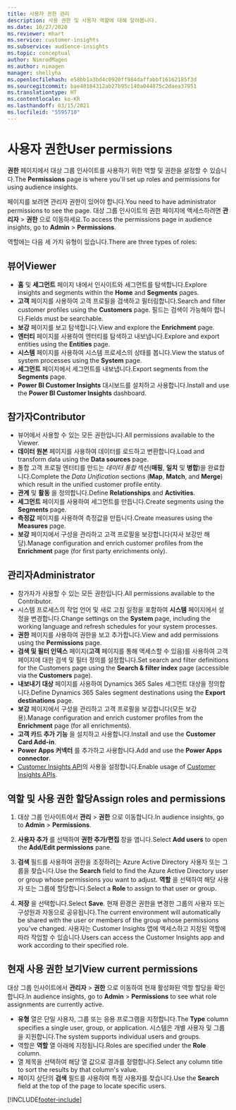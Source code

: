 ```yaml
---
title: 사용자 권한 관리
description: 사용 권한 및 사용자 역할에 대해 알아봅니다.
ms.date: 10/27/2020
ms.reviewer: mhart
ms.service: customer-insights
ms.subservice: audience-insights
ms.topic: conceptual
author: NimrodMagen
ms.author: nimagen
manager: shellyha
ms.openlocfilehash: e58bb1a3bd4c0920ff984daffabbf16162185f3d
ms.sourcegitcommit: bae40184312ab27b95c140a044875c2daea37951
ms.translationtype: HT
ms.contentlocale: ko-KR
ms.lasthandoff: 03/15/2021
ms.locfileid: "5595710"
---
```

# <a name="user-permissions"></a><span data-ttu-id="27257-103">사용자 권한</span><span class="sxs-lookup"><span data-stu-id="27257-103">User permissions</span></span>

<span data-ttu-id="27257-104">**권한** 페이지에서 대상 그룹 인사이트를 사용하기 위한 역할 및 권한을 설정할 수 있습니다.</span><span class="sxs-lookup"><span data-stu-id="27257-104">The **Permissions** page is where you'll set up roles and permissions for using audience insights.</span></span>

<span data-ttu-id="27257-105">페이지를 보려면 관리자 권한이 있어야 합니다.</span><span class="sxs-lookup"><span data-stu-id="27257-105">You need to have administrator permissions to see the page.</span></span> <span data-ttu-id="27257-106">대상 그룹 인사이트의 권한 페이지에 액세스하려면 **관리자** > **권한** 으로 이동하세요.</span><span class="sxs-lookup"><span data-stu-id="27257-106">To access the permissions page in audience insights, go to **Admin** > **Permissions**.</span></span>

<span data-ttu-id="27257-107">역할에는 다음 세 가지 유형이 있습니다.</span><span class="sxs-lookup"><span data-stu-id="27257-107">There are three types of roles:</span></span>

## <a name="viewer"></a><span data-ttu-id="27257-108">뷰어</span><span class="sxs-lookup"><span data-stu-id="27257-108">Viewer</span></span>

- <span data-ttu-id="27257-109">**홈** 및 **세그먼트** 페이지 내에서 인사이트와 세그먼트를 탐색합니다.</span><span class="sxs-lookup"><span data-stu-id="27257-109">Explore insights and segments within the **Home** and **Segments** pages.</span></span>
- <span data-ttu-id="27257-110">**고객** 페이지를 사용하여 고객 프로필을 검색하고 필터링합니다.</span><span class="sxs-lookup"><span data-stu-id="27257-110">Search and filter customer profiles using the **Customers** page.</span></span> <span data-ttu-id="27257-111">필드는 검색이 가능해야 합니다.</span><span class="sxs-lookup"><span data-stu-id="27257-111">Fields must be searchable.</span></span>
- <span data-ttu-id="27257-112">**보강** 페이지를 보고 탐색합니다.</span><span class="sxs-lookup"><span data-stu-id="27257-112">View and explore the **Enrichment** page.</span></span>
- <span data-ttu-id="27257-113">**엔터티** 페이지를 사용하여 엔터티를 탐색하고 내보냅니다.</span><span class="sxs-lookup"><span data-stu-id="27257-113">Explore and export entities using the **Entities** page.</span></span>
- <span data-ttu-id="27257-114">**시스템** 페이지를 사용하여 시스템 프로세스의 상태를 봅니다.</span><span class="sxs-lookup"><span data-stu-id="27257-114">View the status of system processes  using the **System** page.</span></span>
- <span data-ttu-id="27257-115">**세그먼트** 페이지에서 세그먼트를 내보냅니다.</span><span class="sxs-lookup"><span data-stu-id="27257-115">Export segments from the **Segments** page.</span></span>
- <span data-ttu-id="27257-116">**Power BI Customer Insights** 대시보드를 설치하고 사용합니다.</span><span class="sxs-lookup"><span data-stu-id="27257-116">Install and use the **Power BI Customer Insights** dashboard.</span></span>

## <a name="contributor"></a><span data-ttu-id="27257-117">참가자</span><span class="sxs-lookup"><span data-stu-id="27257-117">Contributor</span></span>

- <span data-ttu-id="27257-118">뷰어에서 사용할 수 있는 모든 권한입니다.</span><span class="sxs-lookup"><span data-stu-id="27257-118">All permissions available to the Viewer.</span></span>
- <span data-ttu-id="27257-119">**데이터 원본** 페이지를 사용하여 데이터를 로드하고 변환합니다.</span><span class="sxs-lookup"><span data-stu-id="27257-119">Load and transform data using the **Data sources** page.</span></span>
- <span data-ttu-id="27257-120">통합 고객 프로필 엔터티를 만드는 *데이터 통합* 섹션(**매핑**, **일치** 및 **병합**)을 완료합니다.</span><span class="sxs-lookup"><span data-stu-id="27257-120">Complete the *Data Unification* sections (**Map**, **Match**, and **Merge**) which result in the unified customer profile entity.</span></span>
- <span data-ttu-id="27257-121">**관계** 및 **활동** 을 정의합니다.</span><span class="sxs-lookup"><span data-stu-id="27257-121">Define **Relationships** and **Activities**.</span></span>
- <span data-ttu-id="27257-122">**세그먼트** 페이지를 사용하여 세그먼트를 만듭니다.</span><span class="sxs-lookup"><span data-stu-id="27257-122">Create segments using the **Segments** page.</span></span>
- <span data-ttu-id="27257-123">**측정값** 페이지를 사용하여 측정값을 만듭니다.</span><span class="sxs-lookup"><span data-stu-id="27257-123">Create measures using the **Measures** page.</span></span>
- <span data-ttu-id="27257-124">**보강** 페이지에서 구성을 관리하고 고객 프로필을 보강합니다(자사 보강만 해당).</span><span class="sxs-lookup"><span data-stu-id="27257-124">Manage configuration and enrich customer profiles from the **Enrichment** page (for first party enrichments only).</span></span>

## <a name="administrator"></a><span data-ttu-id="27257-125">관리자</span><span class="sxs-lookup"><span data-stu-id="27257-125">Administrator</span></span>

- <span data-ttu-id="27257-126">참가자가 사용할 수 있는 모든 권한입니다.</span><span class="sxs-lookup"><span data-stu-id="27257-126">All permissions available to the Contributor.</span></span>
- <span data-ttu-id="27257-127">시스템 프로세스의 작업 언어 및 새로 고침 일정을 포함하여 **시스템** 페이지에서 설정을 변경합니다.</span><span class="sxs-lookup"><span data-stu-id="27257-127">Change settings on the **System** page, including the working language and refresh schedules for your system processes.</span></span>
- <span data-ttu-id="27257-128">**권한** 페이지를 사용하여 권한을 보고 추가합니다.</span><span class="sxs-lookup"><span data-stu-id="27257-128">View and add permissions using the **Permissions** page.</span></span>
- <span data-ttu-id="27257-129">**검색 및 필터 인덱스** 페이지(**고객** 페이지를 통해 액세스할 수 있음)를 사용하여 고객 페이지에 대한 검색 및 필터 정의를 설정합니다.</span><span class="sxs-lookup"><span data-stu-id="27257-129">Set search and filter definitions for the Customers page using the **Search & filter index** page (accessible via the **Customers** page).</span></span>
- <span data-ttu-id="27257-130">**내보내기 대상** 페이지를 사용하여 Dynamics 365 Sales 세그먼트 대상을 정의합니다.</span><span class="sxs-lookup"><span data-stu-id="27257-130">Define Dynamics 365 Sales segment destinations using the **Export destinations** page.</span></span>
- <span data-ttu-id="27257-131">**보강** 페이지에서 구성을 관리하고 고객 프로필을 보강합니다(모든 보강용).</span><span class="sxs-lookup"><span data-stu-id="27257-131">Manage configuration and enrich customer profiles from the **Enrichment** page (for all enrichments).</span></span>
- <span data-ttu-id="27257-132">**고객 카드 추가 기능** 을 설치하고 사용합니다.</span><span class="sxs-lookup"><span data-stu-id="27257-132">Install and use the **Customer Card Add-in**.</span></span>
- <span data-ttu-id="27257-133">**Power Apps 커넥터** 를 추가하고 사용합니다.</span><span class="sxs-lookup"><span data-stu-id="27257-133">Add and use the **Power Apps connector**.</span></span>
- <span data-ttu-id="27257-134">[Customer Insights API](apis.md)의 사용을 설정합니다.</span><span class="sxs-lookup"><span data-stu-id="27257-134">Enable usage of [Customer Insights APIs](apis.md).</span></span>

## <a name="assign-roles-and-permissions"></a><span data-ttu-id="27257-135">역할 및 사용 권한 할당</span><span class="sxs-lookup"><span data-stu-id="27257-135">Assign roles and permissions</span></span>

1. <span data-ttu-id="27257-136">대상 그룹 인사이트에서 **관리** > **권한** 으로 이동합니다.</span><span class="sxs-lookup"><span data-stu-id="27257-136">In audience insights, go to **Admin** > **Permissions**.</span></span>

1. <span data-ttu-id="27257-137">**사용자 추가** 를 선택하여 **권한 추가/편집** 창을 엽니다.</span><span class="sxs-lookup"><span data-stu-id="27257-137">Select **Add users** to open the **Add/Edit permissions** pane.</span></span>

1. <span data-ttu-id="27257-138">**검색** 필드를 사용하여 권한을 조정하려는 Azure Active Directory 사용자 또는 그룹을 찾습니다.</span><span class="sxs-lookup"><span data-stu-id="27257-138">Use the **Search** field to find the Azure Active Directory user or group whose permissions you want to adjust.</span></span> <span data-ttu-id="27257-139">**역할** 을 선택하여 해당 사용자 또는 그룹에 할당합니다.</span><span class="sxs-lookup"><span data-stu-id="27257-139">Select a **Role** to assign to that user or group.</span></span>

1. <span data-ttu-id="27257-140">**저장** 을 선택합니다.</span><span class="sxs-lookup"><span data-stu-id="27257-140">Select **Save**.</span></span> <span data-ttu-id="27257-141">현재 환경은 권한을 변경한 그룹의 사용자 또는 구성원과 자동으로 공유됩니다.</span><span class="sxs-lookup"><span data-stu-id="27257-141">The current environment will automatically be shared with the user or members of the group whose permissions you've changed.</span></span> <span data-ttu-id="27257-142">사용자는 Customer Insights 앱에 액세스하고 지정된 역할에 따라 작업할 수 있습니다.</span><span class="sxs-lookup"><span data-stu-id="27257-142">Users can access the Customer Insights app and work according to their specified role.</span></span>

## <a name="view-current-permissions"></a><span data-ttu-id="27257-143">현재 사용 권한 보기</span><span class="sxs-lookup"><span data-stu-id="27257-143">View current permissions</span></span>

<span data-ttu-id="27257-144">대상 그룹 인사이트에서 **관리자** > **권한** 으로 이동하여 현재 활성화된 역할 할당을 확인합니다.</span><span class="sxs-lookup"><span data-stu-id="27257-144">In audience insights, go to **Admin** > **Permissions** to see what role assignments are currently active.</span></span>

- <span data-ttu-id="27257-145">**유형** 열은 단일 사용자, 그룹 또는 응용 프로그램을 지정합니다.</span><span class="sxs-lookup"><span data-stu-id="27257-145">The **Type** column specifies a single user, group, or application.</span></span> <span data-ttu-id="27257-146">시스템은 개별 사용자 및 그룹을 지원합니다.</span><span class="sxs-lookup"><span data-stu-id="27257-146">The system supports individual users and groups.</span></span>
- <span data-ttu-id="27257-147">역할은 **역할** 열 아래에 지정됩니다.</span><span class="sxs-lookup"><span data-stu-id="27257-147">Roles are specified under the **Role** column.</span></span>
- <span data-ttu-id="27257-148">열 제목을 선택하여 해당 열 값으로 결과를 정렬합니다.</span><span class="sxs-lookup"><span data-stu-id="27257-148">Select any column title to sort the results by that column's value.</span></span>
- <span data-ttu-id="27257-149">페이지 상단의 **검색** 필드를 사용하여 특정 사용자를 찾습니다.</span><span class="sxs-lookup"><span data-stu-id="27257-149">Use the **Search** field at the top of the page to locate specific users.</span></span>


[!INCLUDE[footer-include](../includes/footer-banner.md)]